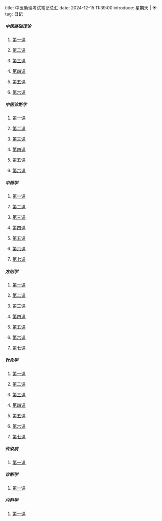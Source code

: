 title: 中医助理考试笔记总汇
date: 2024-12-15 11:39:00
introduce: 星期天 | ☀️
tag: 日记

##### 中医基础理论

1. [第一课](/article/2024/12/zj1.html)

2. [第二课](/article/2024/12/zj2.html)

3. [第三课](/article/2024/12/zj3.html)

4. [第四课](/article/2024/12/zj4.html)

5. [第五课](/article/2024/12/zj5.html)

6. [第六课](/article/2024/12/zj6.html)

##### 中医诊断学

1. [第一课](/article/2024/12/zz1.html)
 
2. [第二课](/article/2024/12/zz2.html)
 
3. [第三课](/article/2024/12/zz3.html)

4. [第四课](/article/2024/12/zz4.html)

5. [第五课](/article/2024/12/zz5.html)

6. [第六课](/article/2024/12/zz6.html)

##### 中药学

1. [第一课](/article/2024/12/zy1.html)

2. [第二课](/article/2024/12/zy2.html)

3. [第三课](/article/2024/12/zy3.html)

4. [第四课](/article/2024/12/zy4.html)

5. [第五课](/article/2024/12/zy5.html)

6. [第六课](/article/2024/12/zy6.html)

7. [第七课](/article/2024/12/zy7.html)

##### 方剂学

1. [第一课](/article/2025/01/fj1.html)

2. [第二课](/article/2025/01/fj2.html)

3. [第三课](/article/2025/01/fj3.html)

4. [第四课](/article/2025/01/fj4.html)

5. [第五课](/article/2025/01/fj5.html)

6. [第六课](/article/2025/01/fj6.html)

7. [第七课](/article/2025/01/fj7.html)

##### 针灸学

1. [第一课](/article/2025/01/zj1.html)

2. [第二课](/article/2025/01/zj2.html)

3. [第三课](/article/2025/01/zj3.html)

4. [第四课](/article/2025/01/zj4.html)

5. [第五课](/article/2025/01/zj5.html)

6. [第六课](/article/2025/01/zj6.html)

7. [第七课](/article/2025/01/zj7.html)

##### 传染病

1. [第一课](/article/2025/03/cr1.html)

##### 诊断学

1. [第一课](/article/2025/03/zdx1.html)

##### 内科学

1. [第一课](/article/2025/01/nkx1.html)


